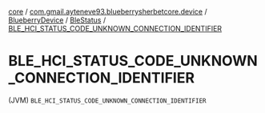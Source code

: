 [core](../../../index.md) / [com.gmail.ayteneve93.blueberrysherbetcore.device](../../index.md) / [BlueberryDevice](../index.md) / [BleStatus](index.md) / [BLE_HCI_STATUS_CODE_UNKNOWN_CONNECTION_IDENTIFIER](./-b-l-e_-h-c-i_-s-t-a-t-u-s_-c-o-d-e_-u-n-k-n-o-w-n_-c-o-n-n-e-c-t-i-o-n_-i-d-e-n-t-i-f-i-e-r.md)

# BLE_HCI_STATUS_CODE_UNKNOWN_CONNECTION_IDENTIFIER

(JVM) `BLE_HCI_STATUS_CODE_UNKNOWN_CONNECTION_IDENTIFIER`